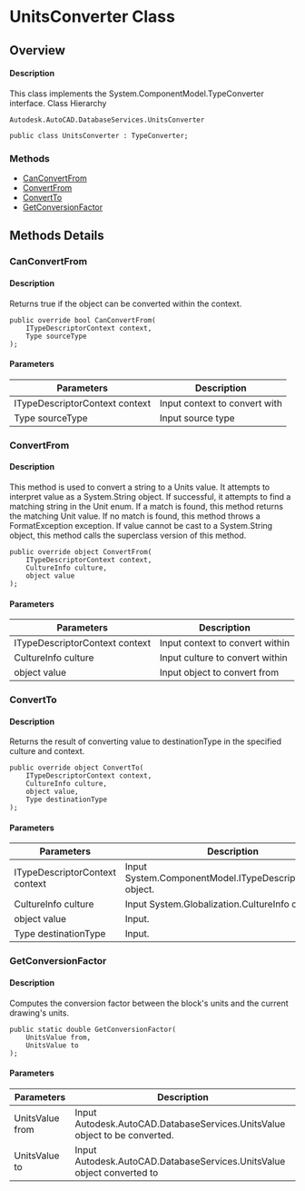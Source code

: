 # UnitsConverter Class

## Overview

#### Description
This class implements the System.ComponentModel.TypeConverter interface.
Class Hierarchy
```text
Autodesk.AutoCAD.DatabaseServices.UnitsConverter
```

```text
public class UnitsConverter : TypeConverter;
```

### Methods

- [CanConvertFrom](#canconvertfrom)
- [ConvertFrom](#convertfrom)
- [ConvertTo](#convertto)
- [GetConversionFactor](#getconversionfactor)


## Methods Details

### CanConvertFrom

#### Description
Returns true if the object can be converted within the context.
```text
public override bool CanConvertFrom(
    ITypeDescriptorContext context, 
    Type sourceType
);
```

#### Parameters

| Parameters | Description |
| --- | --- |
| ITypeDescriptorContext context | Input context to convert with |
| Type sourceType | Input source type |

### ConvertFrom

#### Description
This method is used to convert a string to a Units value. It attempts to interpret value as a System.String object. If successful, it attempts to find a matching string in the Unit enum. If a match is found, this method returns the matching Unit value. If no match is found, this method throws a FormatException exception. If value cannot be cast to a System.String object, this method calls the superclass version of this method.
```text
public override object ConvertFrom(
    ITypeDescriptorContext context, 
    CultureInfo culture, 
    object value
);
```

#### Parameters

| Parameters | Description |
| --- | --- |
| ITypeDescriptorContext context | Input context to convert within |
| CultureInfo culture | Input culture to convert within |
| object value | Input object to convert from |

### ConvertTo

#### Description
Returns the result of converting value to destinationType in the specified culture and context.
```text
public override object ConvertTo(
    ITypeDescriptorContext context, 
    CultureInfo culture, 
    object value, 
    Type destinationType
);
```

#### Parameters

| Parameters | Description |
| --- | --- |
| ITypeDescriptorContext context | Input System.ComponentModel.ITypeDescriptorContext object. |
| CultureInfo culture | Input System.Globalization.CultureInfo object. |
| object value | Input. |
| Type destinationType | Input. |

### GetConversionFactor

#### Description
Computes the conversion factor between the block's units and the current drawing's units.
```text
public static double GetConversionFactor(
    UnitsValue from, 
    UnitsValue to
);
```

#### Parameters

| Parameters | Description |
| --- | --- |
| UnitsValue from | Input Autodesk.AutoCAD.DatabaseServices.UnitsValue object to be converted. |
| UnitsValue to | Input Autodesk.AutoCAD.DatabaseServices.UnitsValue object converted to |
